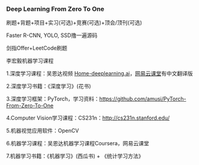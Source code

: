 ### Deep Learning From Zero To One

刷题+背题+项目+实习(可选)+竞赛(可选)+顶会/顶刊(可选)

Faster R-CNN, YOLO, SSD撸一遍源码

剑指Offer+LeetCode刷题

李宏毅机器学习课程

1.深度学习课程：吴恩达视频 [Home-deeplearning.ai](https://www.deeplearning.ai/)，[网易云课堂](https://mooc.study.163.com/smartSpec/detail/1001319001.htm)有中文翻译版

2.深度学习书籍：《深度学习》(花书)

3.深度学习框架：PyTorch，学习资料：https://github.com/amusi/PyTorch-From-Zero-To-One

4.Computer Vision学习课程：CS231n：http://cs231n.stanford.edu/

5.机器视觉应用软件：OpenCV

6.机器学习课程：吴恩达机器学习课程Coursera，网易云课堂

7.机器学习书籍：《机器学习》(西瓜书) + 《统计学习方法》









